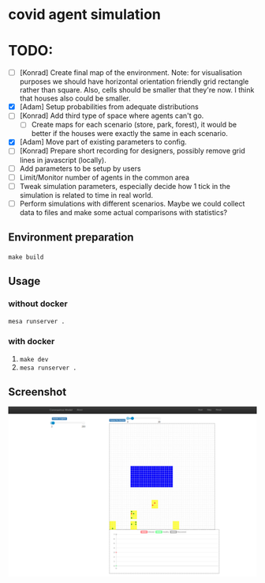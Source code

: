 # covid agent simulation

# TODO:
* [ ] [Konrad] Create final map of the environment. Note: for visualisation purposes
we should have horizontal orientation friendly grid
rectangle rather than square. Also, cells should be smaller
that they're now. I think that houses also could be smaller.
* [x] [Adam] Setup probabilities from adequate distributions
* [ ] [Konrad] Add third type of space where agents can't go.
    * [ ] Create maps for each scenario (store, park, forest),
    it would be better if the houses were exactly the same in each scenario.
* [x] [Adam] Move part of existing parameters to config.
* [ ] [Konrad] Prepare short recording for designers,
possibly remove grid lines in javascript (locally).
* [ ] Add parameters to be setup by users
* [ ] Limit/Monitor number of agents in the common area 
* [ ] Tweak simulation parameters, especially decide how 1 tick
in the simulation is related to time in real world.
* [ ] Perform simulations with different scenarios.
Maybe we could collect data to files and make some actual comparisons
with statistics? 

## Environment preparation
`make build`

## Usage
### without docker
`mesa runserver .`

### with docker
1. `make dev`
2. `mesa runserver .`

## Screenshot
![](imgs/simulation_screen.png)
